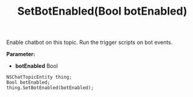 ﻿---
uid: crmscript_ref_NSChatTopicEntity_SetBotEnabled
title: SetBotEnabled(Bool botEnabled)
intellisense: NSChatTopicEntity.SetBotEnabled
keywords: NSChatTopicEntity, GetBotEnabled
so.topic: reference
---

Enable chatbot on this topic. Run the trigger scripts on bot events.

**Parameter:** 
 - **botEnabled** Bool

```crmscript
NSChatTopicEntity thing;
Bool botEnabled;
thing.SetBotEnabled(botEnabled);
```

